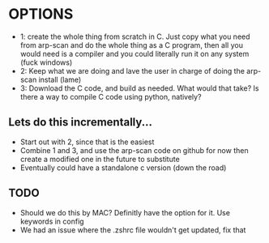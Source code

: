 # OPTIONS
 - 1: create the whole thing from scratch in C. Just copy what you need from arp-scan and do the whole thing as
      a C program, then all you would need is a compiler and you could literally run it on any system (fuck windows)
 - 2: Keep what we are doing and lave the user in charge of doing the arp-scan install (lame)
 - 3: Download the C code, and build as needed. What would that take? Is there a way to compile C code using python,
      natively?


## Lets do this incrementally...
 - Start out with 2, since that is the easiest
 - Combine 1 and 3, and use the arp-scan code on github for now then create a modified one in the future to substitute
 - Eventually could have a standalone c version (down the road)


## TODO
 - Should we do this by MAC? Definitly have the option for it. Use keywords in config
 - We had an issue where the .zshrc file wouldn't get updated, fix that 
